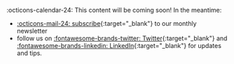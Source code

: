 :octicons-calendar-24: This content will be coming soon! In the meantime:

- [:octicons-mail-24: subscribe](https://madewithml.com/subscribe/){:target="_blank"} to our monthly newsletter
- follow us on [:fontawesome-brands-twitter: Twitter](https://twitter.com/GokuMohandas){:target="_blank"} and [:fontawesome-brands-linkedin: LinkedIn](https://www.linkedin.com/in/goku){:target="_blank"} for updates and tips.
